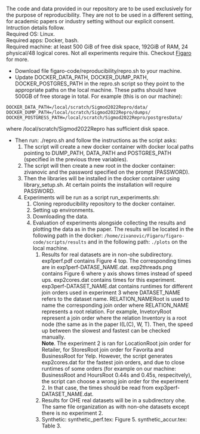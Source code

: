 The code and data provided in our repository are to be used exclusively for the purpose of reproducibility. They are not to be used in a different setting, for academic papers or industry setting without our explicit consent. Intruction details follow.\
Required OS: Linux.\
Required apps: Docker, bash.\
Required machine: at least 500 GiB of free disk space, 192GiB of RAM, 24 physical/48 logical cores. Not all experiments require this. Checkout [Figaro](figaro-code/README.md) for more.

- Download file figaro-code/reproducibility/repro.sh to your machine. 
- Update DOCKER_DATA_PATH, DOCKER_DUMP_PATH, DOCKER_POSTGRES_PATH in the repro.sh script so they point to the appropriate paths on the local machine. These paths should have 500GB of free storage in total. For example (this is on our machine):
```
DOCKER_DATA_PATH=/local/scratch/Sigmod2022Repro/data/
DOCKER_DUMP_PATH=/local/scratch/Sigmod2022Repro/dumps/
DOCKER_POSTGRESS_PATH=/local/scratch/Sigmod2022Repro/postgresData/
```
 where /local/scratch/Sigmod2022Repro has sufficient disk space. 
- Then run: ./repro.sh and follow the instructions as the script asks:
    1. The script will create a new docker container with docker local paths pointing to DUMP_PATH, DATA_PATH and POSTGRES_PATH (specified in the previous three variables).
    2. The script will then create a new root in the docker container: zivanovic and the password specified on the prompt (PASSWORD).
    3. Then the libraries will be installed in the docker container using library_setup.sh. At certain points the installation will require PASSWORD.
    4. Experiments will be run as a script run_experiments.sh:
        1. Cloning reproducibility repository to the docker container.
        2. Setting up environments.
        3. Downloading the data.
        4. Evaluation of experiments alongside collecting the results and plotting the data as in the paper. The results will be located in the following path in the docker:
        ```/home/zivanovic/Figaro/figaro-code/scripts/results```
        and in the following path: 
        ```./plots``` on the local machine.
            1. Results for real datasets are in non-ohe subdirectory. exp1perf.pdf contains Figure 4 top. The corresponding times are in exp1perf-DATASE_NAME.dat. exp2threads.png contains Figure 6 where y axis shows times instead of speed ups. exp2cores.dat contains times for this experiment.\
            exp3perf-DATASET_NAME.dat contains runtimes for different join orders used in experiment 3 where DATASET_NAME refers to the dataset name. RELATION_NAMERoot is used to name the corresponding join order where RELATION_NAME represents a root relation. For example, InvetoryRoot represent a join order where the relation Inventory is a root node (the same as in the paper I(L(C), W, T). Then, the speed up between the slowest and fastest can be checked manually.\
            **Note**. The experiment 2 is ran for LocationRoot join order for Retailer, for StoresRoot join order for Favorita and BusinessRoot for Yelp. However, the script generates exp2cores.dat for the fastest join orders, and due to close runtimes of some orders (for example on our machine: BusinessRoot and HoursRoot 0.44s and 0.45s, respecitvely), the script can choose a wrong join order for the experiment 2. In that case, the times should be read from exp3perf-DATASET_NAME.dat. 
            2. Results for OHE real datasets will be in a subdirectory ohe. The same file organization as with non-ohe datasets except there is no experiment 2. 
            3. Synthetic: synthetic_perf.tex: Figure 5. synthetic_accur.tex: Table 3.  

